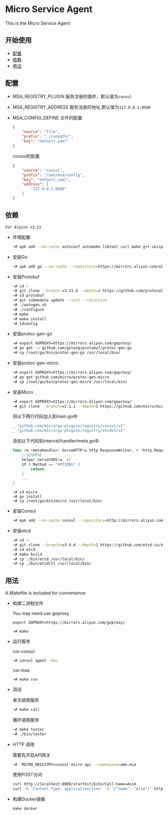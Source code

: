 # Micro Service Agent

This is the Micro Service Agent

## 开始使用

- [配置](#配置)
- [依赖](#依赖)
- [用法](#用法)

## 配置

- MSA_REGISTRY_PLUGIN
    服务注册的插件，默认值为`consul`

- MSA_REGISTRY_ADDRESS
    服务注册的地址,默认值为`127.0.0.1:8500`

- MSA_CONFIG_DEFINE
    文件的配置
    ```json
    {	
        "source": "file",
        "prefix": "./runpath/",
        "key": "default.yaml"
    }	
    ```

    consul的配置
    ```json
    {	
        "source": "consul",
        "prefix": "/omo/msa/config",
        "key": "default.yaml",
        "address": [
            "127.0.0.1:8500"
        ]
    }	
    ```

## 依赖

`For Alpine v3.11`

- 环境配置

    ```bash
    ~# apk add --no-cache autoconf automake libtool curl make g++ unzip alpine-sdk
    ```

- 安装Go

    ```bash
    ~# apk add go --no-cache --repository=https://mirrors.aliyun.com/alpine/v3.11/community/
    ```

- 安装Protobuf

    ```bash
    ~# cd ~
    ~# git clone --branch v3.11.4 --depth=1 https://github.com/protocolbuffers/protobuf
    ~# cd protobuf
    ~# git submodule update --init --recursive
    ~# ./autogen.sh
    ~# ./configure
    ~# make
    ~# make install
    ~# ldconfig
    ```

- 安装protoc-gen-go

    ```bash
    ~# export GOPROXY=https://mirrors.aliyun.com/goproxy/
    ~# go get -u github.com/golang/protobuf/protoc-gen-go
    ~# cp /root/go/bin/protoc-gen-go /usr/local/bin/
    ```

- 安装protoc-gen-micro

    ```bash
    ~# export GOPROXY=https://mirrors.aliyun.com/goproxy/
    ~# go get github.com/micro/protoc-gen-micro
    ~# cp /root/go/bin/protoc-gen-micro /usr/local/bin/
    ```

- 安装Micro

    ```bash
    ~# export GOPROXY=https://mirrors.aliyun.com/goproxy/
    ~# git clone --branch=v2.1.1 --depth=1 https://github.com/micro/micro
    ```

    将以下两行代码加入到main.go中
    ```go
    _ "github.com/micro/go-plugins/registry/consul/v2"
    _ "github.com/micro/go-plugins/registry/etcdv3/v2"
    ```

    添加以下代码到internal/handler/meta.go中
    ```go
    func (m *metaHandler) ServeHTTP(w http.ResponseWriter, r *http.Request) {
        //支持跨域
        helper.ServeCORS(w, r)
        if r.Method == "OPTIONS" {
            return
        }
        ...
    }
    ```

    ```
    ~# cd micro
    ~# go install
    ~# cp /root/go/bin/micro /usr/local/bin/
    ```

- 安装Consul

    ```bash
    ~# apk add --no-cache consul --repository=http://mirrors.aliyun.com/alpine/edge/testing/
    ```

- 安装etcd 

    ```bash
    ~# cd ~
    ~# git clone --branch=v3.4.4 --depth=1 https://github.com/etcd-io/etcd
    ~# cd etcd
    ~# make build
    ~# cp ./bin/etcd /usr/local/bin/
    ~# cp ./bin/etcdctl /usr/local/bin/
    ```

## 用法

A Makefile is included for convenience

- 构建二进制文件

    You may need use goproxy 
    ```
    export GOPROXY=https://mirrors.aliyun.com/goproxy/
    ```

    ```
    ~# make 
    ```

- 运行服务

    run consul
    ```bash
    ~# consul agent -dev
    ```

    run msa
    ```
    ~# make run
    ```

- 测试


    单次调用服务
    ```bash
    ~# make call
    ```

    循环调用服务
    ```bash
    ~# make tester
    ~# ./bin/tester
    ```

- HTTP 调用

    需要先开启API网关
    ```bash
    ~#  MICRO_REGISTRY=consul micro api --namespace=omo.msa
    ```

    使用POST访问
    ```bash
    curl http://localhost:8080/startkit/Echo/Call?name=Asim
    curl -H 'Content-Type: application/json' -d '{"name": "Asim"}' http://localhost:8080/startkit/Echo/Call
    ```

- 构建Docker镜像

    ```
    make docker
    ```
